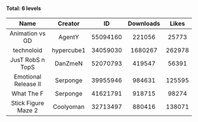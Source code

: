 #### Total: 6 levels

| Name | Creator | ID | Downloads | Likes |
|:---:|:---:|:---:|:---:|:---:|
| Animation vs GD | AgentY | 55094160 | 221056 | 25773
| technoloid | hypercube1 | 34059030 | 1680267 | 262978
| JusT RobS n TopS | DanZmeN | 52070793 | 419547 | 56391
| Emotional Release II | Serponge | 39955946 | 984631 | 125595
| What The F | Serponge | 41621791 | 918715 | 98274
| Stick Figure Maze 2 | Coolyoman | 32713497 | 880416 | 138071
